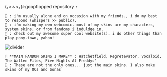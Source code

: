 (｡>ㅅ<｡)💦goopflopped repository ⋆

```
🐳 : i'm usually alone and on occasion with my friends., i do my best to respond (whispers >> public).
🫧 : i'm making my own webcomic. most of my skins are my characters, system skins, or from fandoms i induldge in.
🐠 : check out my awesome super cool website(s). i do other things than play pony.town, yahoo!
```
![divider](https://autism.crd.co/assets/images/gallery01/6aecd384_original.gif?v=1be2f3c4)
```
🌊 **MAIN FANDOM SKINS I MAKE** : Hatchetfield, Regretevator, Vocaloid, The Walten Files, Five Nights At Freddys'
🐋 : These are not the only ones... just the main skins. I also make skins of my OCs and Sonas
```
